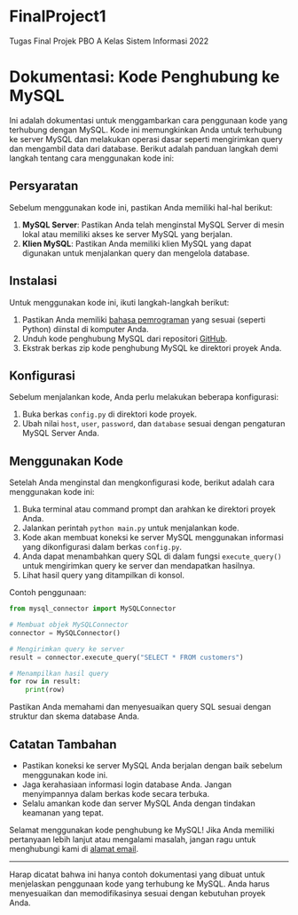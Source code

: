 # FinalProject1
Tugas Final Projek PBO A Kelas Sistem Informasi 2022

# Dokumentasi: Kode Penghubung ke MySQL

Ini adalah dokumentasi untuk menggambarkan cara penggunaan kode yang terhubung dengan MySQL. Kode ini memungkinkan Anda untuk terhubung ke server MySQL dan melakukan operasi dasar seperti mengirimkan query dan mengambil data dari database. Berikut adalah panduan langkah demi langkah tentang cara menggunakan kode ini:

## Persyaratan

Sebelum menggunakan kode ini, pastikan Anda memiliki hal-hal berikut:

1. **MySQL Server**: Pastikan Anda telah menginstal MySQL Server di mesin lokal atau memiliki akses ke server MySQL yang berjalan.
2. **Klien MySQL**: Pastikan Anda memiliki klien MySQL yang dapat digunakan untuk menjalankan query dan mengelola database.

## Instalasi

Untuk menggunakan kode ini, ikuti langkah-langkah berikut:

1. Pastikan Anda memiliki [bahasa pemrograman](https://www.python.org/downloads/) yang sesuai (seperti Python) diinstal di komputer Anda.
2. Unduh kode penghubung MySQL dari repositori [GitHub](https://github.com/namareg/mysql-connector-example).
3. Ekstrak berkas zip kode penghubung MySQL ke direktori proyek Anda.

## Konfigurasi

Sebelum menjalankan kode, Anda perlu melakukan beberapa konfigurasi:

1. Buka berkas `config.py` di direktori kode proyek.
2. Ubah nilai `host`, `user`, `password`, dan `database` sesuai dengan pengaturan MySQL Server Anda.

## Menggunakan Kode

Setelah Anda menginstal dan mengkonfigurasi kode, berikut adalah cara menggunakan kode ini:

1. Buka terminal atau command prompt dan arahkan ke direktori proyek Anda.
2. Jalankan perintah `python main.py` untuk menjalankan kode.
3. Kode akan membuat koneksi ke server MySQL menggunakan informasi yang dikonfigurasi dalam berkas `config.py`.
4. Anda dapat menambahkan query SQL di dalam fungsi `execute_query()` untuk mengirimkan query ke server dan mendapatkan hasilnya.
5. Lihat hasil query yang ditampilkan di konsol.

Contoh penggunaan:

```python
from mysql_connector import MySQLConnector

# Membuat objek MySQLConnector
connector = MySQLConnector()

# Mengirimkan query ke server
result = connector.execute_query("SELECT * FROM customers")

# Menampilkan hasil query
for row in result:
    print(row)
```

Pastikan Anda memahami dan menyesuaikan query SQL sesuai dengan struktur dan skema database Anda.

## Catatan Tambahan

- Pastikan koneksi ke server MySQL Anda berjalan dengan baik sebelum menggunakan kode ini.
- Jaga kerahasiaan informasi login database Anda. Jangan menyimpannya dalam berkas kode secara terbuka.
- Selalu amankan kode dan server MySQL Anda dengan tindakan keamanan yang tepat.

Selamat menggunakan kode penghubung ke MySQL! Jika Anda memiliki pertanyaan lebih lanjut atau mengalami masalah, jangan ragu untuk menghubungi kami di [alamat email](mailto:support@example.com).

--- 

Harap dicatat bahwa ini hanya contoh dokumentasi yang dibuat untuk menjelaskan penggunaan kode yang terhubung ke MySQL. Anda harus menyesuaikan dan memodifikasinya sesuai dengan kebutuhan proyek Anda.
